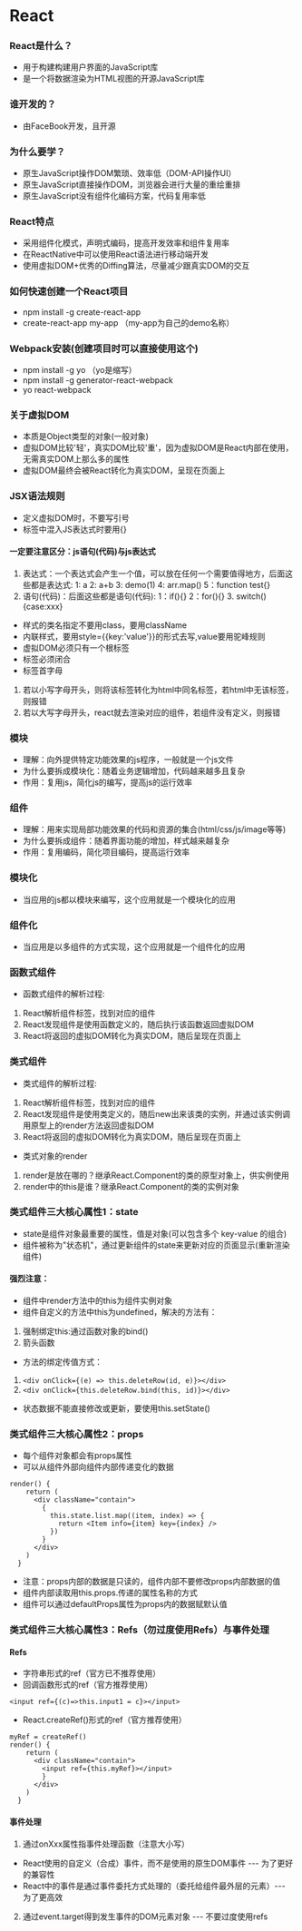 # React

### React是什么？
+ 用于构建构建用户界面的JavaScript库
+ 是一个将数据渲染为HTML视图的开源JavaScript库

### 谁开发的？
+ 由FaceBook开发，且开源

### 为什么要学？
+ 原生JavaScript操作DOM繁琐、效率低（DOM-API操作UI）
+ 原生JavaScript直接操作DOM，浏览器会进行大量的重绘重排
+ 原生JavaScript没有组件化编码方案，代码复用率低

### React特点
+ 采用组件化模式，声明式编码，提高开发效率和组件复用率
+ 在ReactNative中可以使用React语法进行移动端开发
+ 使用虚拟DOM+优秀的Diffing算法，尽量减少跟真实DOM的交互

### 如何快速创建一个React项目
+ npm install -g create-react-app 
+ create-react-app my-app （my-app为自己的demo名称）

### Webpack安装(创建项目时可以直接使用这个)
+ npm install -g yo （yo是缩写）
+ npm install -g generator-react-webpack
+ yo react-webpack

### 关于虚拟DOM
+ 本质是Object类型的对象(一般对象)
+ 虚拟DOM比较'轻'，真实DOM比较'重'，因为虚拟DOM是React内部在使用，无需真实DOM上那么多的属性
+ 虚拟DOM最终会被React转化为真实DOM，呈现在页面上

### JSX语法规则
+ 定义虚拟DOM时，不要写引号
+ 标签中混入JS表达式时要用{}
#### 一定要注意区分：js语句(代码)与js表达式
 1. 表达式：一个表达式会产生一个值，可以放在任何一个需要值得地方，后面这些都是表达式: 1: a 2: a+b 3: demo(1) 4: arr.map() 5：function test{}
 2. 语句(代码)：后面这些都是语句(代码): 1：if(){} 2：for(){} 3. switch(){case:xxx}
+ 样式的类名指定不要用class，要用className
+ 内联样式，要用style={{key:'value'}}的形式去写,value要用驼峰规则
+ 虚拟DOM必须只有一个根标签
+ 标签必须闭合
+ 标签首字母
1. 若以小写字母开头，则将该标签转化为html中同名标签，若html中无该标签，则报错
2. 若以大写字母开头，react就去渲染对应的组件，若组件没有定义，则报错

### 模块
+ 理解：向外提供特定功能效果的js程序，一般就是一个js文件
+ 为什么要拆成模块化：随着业务逻辑增加，代码越来越多且复杂
+ 作用：复用js，简化js的编写，提高js的运行效率

### 组件
+ 理解：用来实现局部功能效果的代码和资源的集合(html/css/js/image等等)
+ 为什么要拆成组件：随着界面功能的增加，样式越来越复杂
+ 作用：复用编码，简化项目编码，提高运行效率

### 模块化
+ 当应用的js都以模块来编写，这个应用就是一个模块化的应用

### 组件化
+ 当应用是以多组件的方式实现，这个应用就是一个组件化的应用

### 函数式组件
+ 函数式组件的解析过程:
1. React解析组件标签，找到对应的组件
2. React发现组件是使用函数定义的，随后执行该函数返回虚拟DOM
3. React将返回的虚拟DOM转化为真实DOM，随后呈现在页面上

### 类式组件
+ 类式组件的解析过程:
1. React解析组件标签，找到对应的组件
2. React发现组件是使用类定义的，随后new出来该类的实例，并通过该实例调用原型上的render方法返回虚拟DOM
3. React将返回的虚拟DOM转化为真实DOM，随后呈现在页面上
+ 类式对象的render
1. render是放在哪的？继承React.Component的类的原型对象上，供实例使用
2. render中的this是谁？继承React.Component的类的实例对象

### 类式组件三大核心属性1：state
+ state是组件对象最重要的属性，值是对象(可以包含多个 key-value 的组合)
+ 组件被称为"状态机"，通过更新组件的state来更新对应的页面显示(重新渲染组件)
#### 强烈注意：
+ 组件中render方法中的this为组件实例对象
+ 组件自定义的方法中this为undefined，解决的方法有：
1. 强制绑定this:通过函数对象的bind()
2. 箭头函数
+ 方法的绑定传值方式：
1. `<div onClick={(e) => this.deleteRow(id, e)}></div>`
2. `<div onClick={this.deleteRow.bind(this, id)}></div>`
+ 状态数据不能直接修改或更新，要使用this.setState()

### 类式组件三大核心属性2：props
+ 每个组件对象都会有props属性
+ 可以从组件外部向组件内部传递变化的数据
```
render() {
    return (
      <div className="contain">
        {
          this.state.list.map((item, index) => {
            return <Item info={item} key={index} />
          })
        }
      </div>
    )
  }
```
+ 注意：props内部的数据是只读的，组件内部不要修改props内部数据的值
+ 组件内部读取用this.props.传递的属性名称的方式
+ 组件可以通过defaultProps属性为props内的数据赋默认值

### 类式组件三大核心属性3：Refs（勿过度使用Refs）与事件处理
#### Refs
+ 字符串形式的ref（官方已不推荐使用）
+ 回调函数形式的ref（官方推荐使用）
```
<input ref={(c)=>this.input1 = c}></input>
```
+ React.createRef()形式的ref（官方推荐使用）
```
myRef = createRef()
render() {
    return (
      <div className="contain">
        <input ref={this.myRef}></input>
        }
      </div>
    )
  }
```

#### 事件处理
1. 通过onXxx属性指事件处理函数（注意大小写）
+ React使用的自定义（合成）事件，而不是使用的原生DOM事件 --- 为了更好的兼容性
+ React中的事件是通过事件委托方式处理的（委托给组件最外层的元素）--- 为了更高效
2. 通过event.target得到发生事件的DOM元素对象 --- 不要过度使用refs
